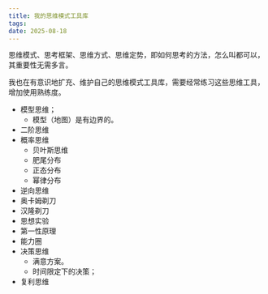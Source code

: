 ```yaml
---
title: 我的思维模式工具库 
tags:
date: 2025-08-18
---
```


思维模式、思考框架、思维方式、思维定势，即如何思考的方法，怎么叫都可以，其重要性无需多言。

我也在有意识地扩充、维护自己的思维模式工具库，需要经常练习这些思维工具，增加使用熟练度。

- 模型思维；
	- 模型（地图）是有边界的。
- 二阶思维
- 概率思维
	- 贝叶斯思维
	- 肥尾分布
	- 正态分布
	- 幂律分布
- 逆向思维
- 奥卡姆剃刀
- 汉隆剃刀
- 思想实验
- 第一性原理
- 能力圈
- 决策思维
	- 满意方案。
	- 时间限定下的决策；
- 复利思维

